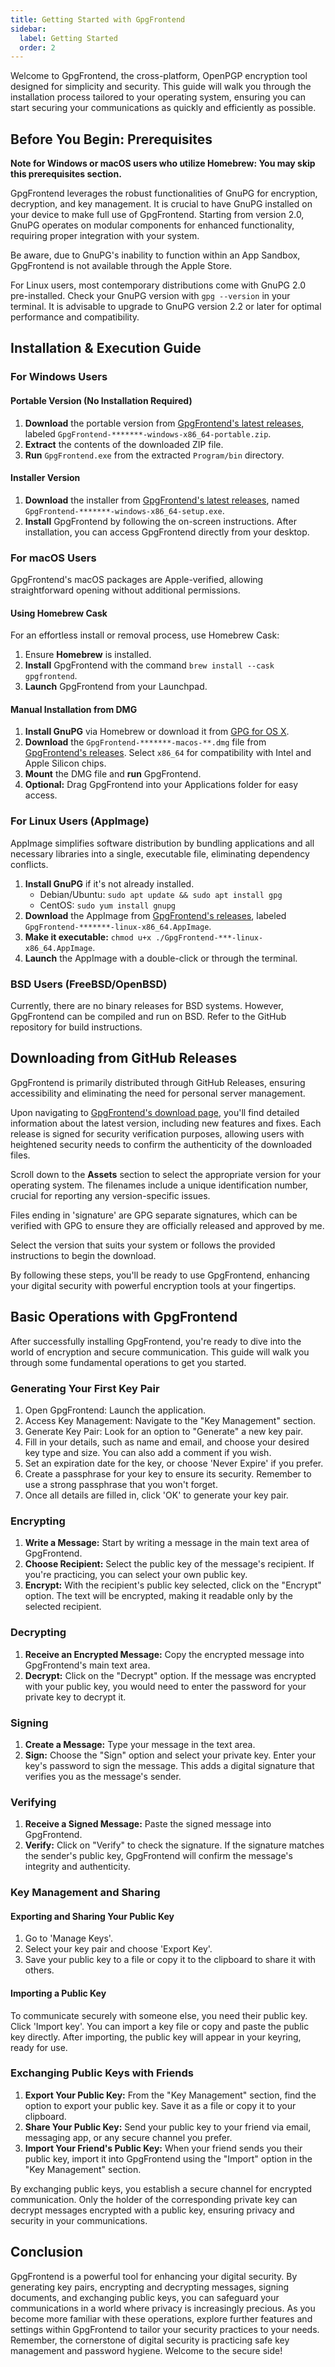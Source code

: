```yaml
---
title: Getting Started with GpgFrontend
sidebar:
  label: Getting Started
  order: 2
---
```


Welcome to GpgFrontend, the cross-platform, OpenPGP encryption tool designed for
simplicity and security. This guide will walk you through the installation
process tailored to your operating system, ensuring you can start securing your
communications as quickly and efficiently as possible.

## Before You Begin: Prerequisites

**Note for Windows or macOS users who utilize Homebrew: You may skip this
prerequisites section.**

GpgFrontend leverages the robust functionalities of GnuPG for encryption,
decryption, and key management. It is crucial to have GnuPG installed on your
device to make full use of GpgFrontend. Starting from version 2.0, GnuPG
operates on modular components for enhanced functionality, requiring proper
integration with your system.

Be aware, due to GnuPG's inability to function within an App Sandbox,
GpgFrontend is not available through the Apple Store.

For Linux users, most contemporary distributions come with GnuPG 2.0
pre-installed. Check your GnuPG version with `gpg --version` in your terminal.
It is advisable to upgrade to GnuPG version 2.2 or later for optimal performance
and compatibility.

## Installation & Execution Guide

### For Windows Users

#### Portable Version (No Installation Required)

1. **Download** the portable version from [GpgFrontend's latest
   releases](https://github.com/saturneric/GpgFrontend/releases/latest), labeled
   `GpgFrontend-*******-windows-x86_64-portable.zip`.
2. **Extract** the contents of the downloaded ZIP file.
3. **Run** `GpgFrontend.exe` from the extracted `Program/bin` directory.

#### Installer Version

1. **Download** the installer from [GpgFrontend's latest
   releases](https://github.com/saturneric/GpgFrontend/releases/latest), named
   `GpgFrontend-*******-windows-x86_64-setup.exe`.
2. **Install** GpgFrontend by following the on-screen instructions. After
   installation, you can access GpgFrontend directly from your desktop.

### For macOS Users

GpgFrontend's macOS packages are Apple-verified, allowing straightforward
opening without additional permissions.

#### Using Homebrew Cask

For an effortless install or removal process, use Homebrew Cask:

1. Ensure **Homebrew** is installed.
2. **Install** GpgFrontend with the command `brew install --cask gpgfrontend`.
3. **Launch** GpgFrontend from your Launchpad.

#### Manual Installation from DMG

1. **Install GnuPG** via Homebrew or download it from [GPG for OS
   X](https://sourceforge.net/projects/gpgosx/files).
2. **Download** the `GpgFrontend-*******-macos-**.dmg` file from [GpgFrontend's
   releases](https://github.com/saturneric/GpgFrontend/releases). Select
   `x86_64` for compatibility with Intel and Apple Silicon chips.
3. **Mount** the DMG file and **run** GpgFrontend.
4. **Optional:** Drag GpgFrontend into your Applications folder for easy access.

### For Linux Users (AppImage)

AppImage simplifies software distribution by bundling applications and all
necessary libraries into a single, executable file, eliminating dependency
conflicts.

1. **Install GnuPG** if it's not already installed.
   - Debian/Ubuntu: `sudo apt update && sudo apt install gpg`
   - CentOS: `sudo yum install gnupg`
2. **Download** the AppImage from [GpgFrontend's
   releases](https://github.com/saturneric/GpgFrontend/releases), labeled
   `GpgFrontend-*******-linux-x86_64.AppImage`.
3. **Make it executable:** `chmod u+x ./GpgFrontend-***-linux-x86_64.AppImage`.
4. **Launch** the AppImage with a double-click or through the terminal.

### BSD Users (FreeBSD/OpenBSD)

Currently, there are no binary releases for BSD systems. However, GpgFrontend
can be compiled and run on BSD. Refer to the GitHub repository for build
instructions.

## Downloading from GitHub Releases

GpgFrontend is primarily distributed through GitHub Releases, ensuring
accessibility and eliminating the need for personal server management.

Upon navigating to [GpgFrontend's download
page](https://github.com/saturneric/GpgFrontend/releases/latest), you'll find
detailed information about the latest version, including new features and fixes.
Each release is signed for security verification purposes, allowing users with
heightened security needs to confirm the authenticity of the downloaded files.

Scroll down to the **Assets** section to select the appropriate version for your
operating system. The filenames include a unique identification number, crucial
for reporting any version-specific issues.

Files ending in 'signature' are GPG separate signatures, which can be verified
with GPG to ensure they are officially released and approved by me.

Select the version that suits your system or follows the provided instructions
to begin the download.

By following these steps, you'll be ready to use GpgFrontend, enhancing your
digital security with powerful encryption tools at your fingertips.

## Basic Operations with GpgFrontend

After successfully installing GpgFrontend, you're ready to dive into the world
of encryption and secure communication. This guide will walk you through some
fundamental operations to get you started.

### Generating Your First Key Pair

1. Open GpgFrontend: Launch the application.
2. Access Key Management: Navigate to the "Key Management" section.
3. Generate Key Pair: Look for an option to "Generate" a new key pair.
4. Fill in your details, such as name and email, and choose your desired key
   type and size. You can also add a comment if you wish.
5. Set an expiration date for the key, or choose 'Never Expire' if you prefer.
6. Create a passphrase for your key to ensure its security. Remember to use a
   strong passphrase that you won't forget.
7. Once all details are filled in, click 'OK' to generate your key pair.

### Encrypting

1. **Write a Message:** Start by writing a message in the main text area of
   GpgFrontend.
2. **Choose Recipient:** Select the public key of the message's recipient. If
   you're practicing, you can select your own public key.
3. **Encrypt:** With the recipient's public key selected, click on the "Encrypt"
   option. The text will be encrypted, making it readable only by the selected
   recipient.

### Decrypting

1. **Receive an Encrypted Message:** Copy the encrypted message into
   GpgFrontend's main text area.
2. **Decrypt:** Click on the "Decrypt" option. If the message was encrypted with
   your public key, you would need to enter the password for your private key to
   decrypt it.

### Signing

1. **Create a Message:** Type your message in the text area.
2. **Sign:** Choose the "Sign" option and select your private key. Enter your
   key's password to sign the message. This adds a digital signature that
   verifies you as the message's sender.

### Verifying

1. **Receive a Signed Message:** Paste the signed message into GpgFrontend.
2. **Verify:** Click on "Verify" to check the signature. If the signature
   matches the sender's public key, GpgFrontend will confirm the message's
   integrity and authenticity.

### Key Management and Sharing

#### Exporting and Sharing Your Public Key

1. Go to 'Manage Keys'.
2. Select your key pair and choose 'Export Key'.
3. Save your public key to a file or copy it to the clipboard to share it with
   others.

#### Importing a Public Key

To communicate securely with someone else, you need their public key. Click
'Import key'. You can import a key file or copy and paste the public key
directly. After importing, the public key will appear in your keyring, ready for
use.

### Exchanging Public Keys with Friends

1. **Export Your Public Key:** From the "Key Management" section, find the
   option to export your public key. Save it as a file or copy it to your
   clipboard.
2. **Share Your Public Key:** Send your public key to your friend via email,
   messaging app, or any secure channel you prefer.
3. **Import Your Friend's Public Key:** When your friend sends you their public
   key, import it into GpgFrontend using the "Import" option in the "Key
   Management" section.

By exchanging public keys, you establish a secure channel for encrypted
communication. Only the holder of the corresponding private key can decrypt
messages encrypted with a public key, ensuring privacy and security in your
communications.

## Conclusion

GpgFrontend is a powerful tool for enhancing your digital security. By
generating key pairs, encrypting and decrypting messages, signing documents, and
exchanging public keys, you can safeguard your communications in a world where
privacy is increasingly precious. As you become more familiar with these
operations, explore further features and settings within GpgFrontend to tailor
your security practices to your needs. Remember, the cornerstone of digital
security is practicing safe key management and password hygiene. Welcome to the
secure side!
